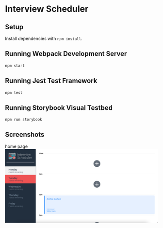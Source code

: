# Interview Scheduler

## Setup

Install dependencies with `npm install`.

## Running Webpack Development Server

```sh
npm start
```

## Running Jest Test Framework

```sh
npm test
```

## Running Storybook Visual Testbed

```sh
npm run storybook
```
## Screenshots

home page
!["home"](https://github.com/HaopengSun/scheduler/blob/master/src/screenshots/home-page.png)